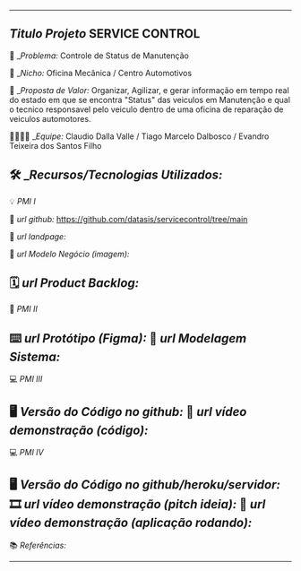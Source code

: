 ----------------------------------
*Titulo Projeto*  SERVICE CONTROL 
----------------------------------
🙁 _*Problema:* Controle de Status de Manutenção

🙂 _*Nicho:* Oficina Mecânica / Centro Automotivos

🎁 _*Proposta de Valor:* Organizar, Agilizar, e gerar informação em tempo real do estado em que se encontra "Status" das veiculos em Manutenção e qual o tecnico responsavel pelo veiculo dentro de uma oficina de reparação de veiculos automotores.

🧑‍💻👩‍💻 _*Equipe:* Claudio Dalla Valle / Tiago Marcelo Dalbosco / Evandro Teixeira dos Santos Filho

🛠️ _*Recursos/Tecnologias Utilizados:* 
-------------------
💡 *PMI I*

🔗 _*url github:*_
https://github.com/datasis/servicecontrol/tree/main

🛬 _*url landpage:*_

🤝 _*url Modelo Negócio (imagem):*_

🗓️ _*url Product Backlog:*_
-------------------
📲 *PMI II*

⌨️ _*url Protótipo (Figma):*_
📝 _*url Modelagem Sistema:*_
-------------------
💻 *PMI III*

🖥️ _*Versão do Código no github:*_
🎥 _*url vídeo demonstração (código):*_
-------------------
💻 *PMI IV*

🖥️ _*Versão do Código no github/heroku/servidor:*_
🎞️ _*url vídeo demonstração (pitch ideia):*_
🎥 _*url vídeo demonstração (aplicação rodando):*_
-------------------
📚 *Referências:*

-------------------
